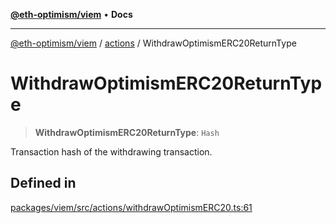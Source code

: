 [**@eth-optimism/viem**](../../README.md) • **Docs**

***

[@eth-optimism/viem](../../README.md) / [actions](../README.md) / WithdrawOptimismERC20ReturnType

# WithdrawOptimismERC20ReturnType

> **WithdrawOptimismERC20ReturnType**: `Hash`

Transaction hash of the withdrawing transaction.

## Defined in

[packages/viem/src/actions/withdrawOptimismERC20.ts:61](https://github.com/ethereum-optimism/ecosystem/blob/8c0ceae82d8e909c0d00b4601d7c7276090774cc/packages/viem/src/actions/withdrawOptimismERC20.ts#L61)
